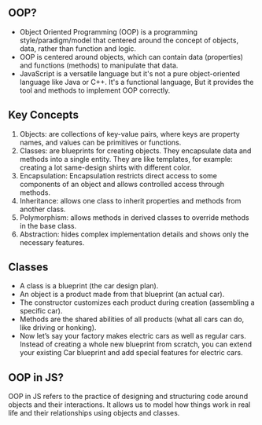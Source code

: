 ## OOP?

- Object Oriented Programming (OOP) is a programming style/paradigm/model that centered around the concept of objects, data, rather than function and logic.
- OOP is centered around objects, which can contain data (properties) and functions (methods) to manipulate that data.
- JavaScript is a versatile language but it's not a pure object-oriented language like Java or C++. It's a functional language, But it provides the tool and methods to implement OOP correctly.

## Key Concepts

1. Objects: are collections of key-value pairs, where keys are property names, and values can be primitives or functions.
2. Classes: are blueprints for creating objects. They encapsulate data and methods into a single entity. They are like templates, for example: creating a lot same-design shirts with different color.
3. Encapsulation: Encapsulation restricts direct access to some components of an object and allows controlled access through methods.
4. Inheritance: allows one class to inherit properties and methods from another class.
5. Polymorphism: allows methods in derived classes to override methods in the base class.
6. Abstraction: hides complex implementation details and shows only the necessary features.

## Classes

- A class is a blueprint (the car design plan).
- An object is a product made from that blueprint (an actual car).
- The constructor customizes each product during creation (assembling a specific car).
- Methods are the shared abilities of all products (what all cars can do, like driving or honking).
- Now let’s say your factory makes electric cars as well as regular cars. Instead of creating a whole new blueprint from scratch, you can extend your existing Car blueprint and add special features for electric cars.

## OOP in JS?

OOP in JS refers to the practice of designing and structuring code around objects and their interactions. It allows us to model how things work in real life and their relationships using objects and classes.
